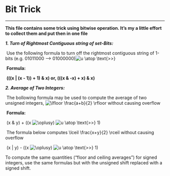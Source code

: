 <h1>Bit Trick</h1>

---

**This file contains some trick using bitwise operation. It’s my a little effort to collect them and put then in one file**



***1. Turn of Rightmost Contiguous string of set-Bits:***

​	Use the following formula to turn off the rightmost contiguous string of 1-bits (e.g. 01011000 –> 01000000)![u \atop \text{>>}](https://render.githubusercontent.com/render/math?math=u%20%5Catop%20%5Ctext%7B%3E%3E%7D)

​	**Formula:**

​					**(((x | (x - 1)) + 1) & x) 	or, 	(((x & -x) + x) & x)**

***2. Average of Two Integers:***

​		The bollowing formula may be used to compute the average of two unsigned integers, ![\lfloor \frac{a+b}{2} \rfloor](https://render.githubusercontent.com/render/math?math=%5Clfloor%20%5Cfrac%7Ba%2Bb%7D%7B2%7D%20%5Crfloor) without causing overflow

​	**Formula:**

​					(x & y) + ((x ![\oplus](https://render.githubusercontent.com/render/math?math=%5Coplus)y) ![u \atop \text{>>}](https://render.githubusercontent.com/render/math?math=u%20%5Catop%20%5Ctext%7B%3E%3E%7D) 1) 

​	The formula below computes  \lceil \frac{x+y}{2} \rceil without causing overflow

​					(x | y) - ((x ![\oplus](https://render.githubusercontent.com/render/math?math=%5Coplus)y) ![u \atop \text{>>}](https://render.githubusercontent.com/render/math?math=u%20%5Catop%20%5Ctext%7B%3E%3E%7D) 1)

To compute the same quantities (“floor and ceiling averages”) for signed
integers, use the same formulas but with the unsigned shift replaced with a signed
shift.
